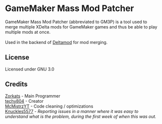 # GameMaker Mass Mod Patcher

GameMaker Mass Mod Patcher (abbreviated to GM3P) is a tool used to merge multiple XDelta mods for GameMaker games and thus be able to play multiple mods at once.<br /><br />
Used in the backend of [Deltamod](https://gamebanana.com/tools/20575) for mod merging.

## License
Licensed under GNU 3.0

## Credits
[Zorkats](https://gamebanana.com/members/3914910) - Main Programmer<br />
[techy804](https://gamebanana.com/members/4548254) - Creator <br />
[McMistrzYT](https://gamebanana.com/members/1712567) - Code cleaning / optimizations<br />
[Knuckles5577](https://gamebanana.com/members/1687531) - _Reporting issues in a manner where it was easy to understand what is the problem, during the first week of when this was out._
